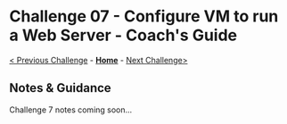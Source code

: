 # Challenge 07 - Configure VM to run a Web Server - Coach's Guide

[< Previous Challenge](./Solution-06.md) - **[Home](./README.md)** - [Next Challenge>](./Solution-08.md)

## Notes & Guidance

Challenge 7 notes coming soon...
